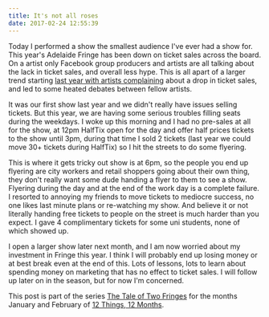 ```yaml
---
title: It's not all roses
date: 2017-02-24 12:55:39
---
```


Today I performed a show the smallest audience I've ever had a show for. This year's Adelaide Fringe has been down on ticket sales across the board. On a artist only Facebook group producers and artists are all talking about the lack in ticket sales, and overall less hype. This is all apart of a larger trend starting [last year with artists complaining](http://www.adelaidenow.com.au/news/opinion/alexis-dubus-adelaide-fringe-has-now-seemingly-allowed-greed-and-complacency-to-dictate-its-direction/news-story/98e81988921d9a0d7535271594305a82) about a drop in ticket sales, and led to some heated debates between fellow artists.

It was our first show last year and we didn't really have issues selling tickets. But this year, we are having some serious troubles filling seats during the weekdays. I woke up this morning and I had no pre-sales at all for the show, at 12pm HalfTix open for the day and offer half prices tickets to the show until 3pm, during that time I sold 2 tickets (last year we could move 30+ tickets during HalfTix) so I hit the streets to do some flyering.

This is where it gets tricky out show is at 6pm, so the people you end up flyering are city workers and retail shoppers going about their own thing, they don't really want some dude handing a flyer to them to see a show. Flyering during the day and at the end of the work day is a complete failure. I resorted to annoying my friends to move tickets to mediocre success, no one likes last minute plans or re-watching my show. And believe it or not literally handing free tickets to people on the street is much harder than you expect. I gave 4 complimentary tickets for some uni students, none of which showed up.

I open a larger show later next month, and I am now worried about my investment in Fringe this year. I think I will probably end up losing money or at best break even at the end of this. Lots of lessons, lots to learn about spending money on marketing that has no effect to ticket sales. I will follow up later on in the season, but for now I'm concerned.

This post is part of the series [The Tale of Two Fringes](https://blog.jden.me/the-tale-of-two-fringes/) for the months January and February of [12 Things, 12 Months](https://blog.jden.me/12-months-12-things/).
